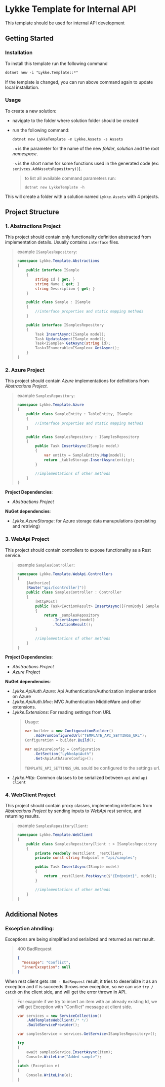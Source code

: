 # Lykke Template for Internal API
This template should be used for internal API development

## Getting Started

### Installation
To install this template run the following command

```ps
dotnet new -i "Lykke.Template::*"
```

If the template is changed, you can run above command again to update local installation.

### Usage
To create a new solution:

* navigate to the folder where solution folder should be created

* run the following command:
    ```
    dotnet new LykkeTemplate -n Lykke.Assets -s Assets
    ```
    `-n` is the parameter for the name of the new _folder_, _solution_ and the root _namespace_.

    `-s` is the short name for some functions used in the generated code (ex: `serivces.AddAssetsRepository()`).

    > to list all available command parameters run:
    > ```
    > dotnet new LykkeTemplate -h
    > ```

This will create a folder with a solution named `Lykke.Assets` with 4 projects.

## Project Structure

### 1. Abstractions Project
This project should contain only functionality definition abstracted from implementation details.
Usually contains `interface` files.

> example `ISamplesRepository`:
> ```cs
> namespace Lykke.Template.Abstractions
> {
>     public interface ISample
>     {
>         string Id { get; }
>         string Name { get; }
>         string Description { get; }
>     }
> 
>     public class Sample : ISample
>     {
>         //interface properties and static mapping methods
>     }
> 
>     public interface ISamplesRepository
>     {
>         Task InsertAsync(ISample model);
>         Task UpdateAsync(ISample model);
>         Task<ISample> GetAsync(string id);
>         Task<IEnumerable<ISample>> GetAsync();
>     }
> }
> ```

### 2. Azure Project
This project should contain _Azure_ implementations for definitions from _Abstractions Project_.

> example `SamplesRepository`:
> ```cs
> namespace Lykke.Template.Azure
> {
>     public class SampleEntity : TableEntity, ISample
>     {
>         //interface properties and static mapping methods
>     }
> 
>     public class SamplesRepository : ISamplesRepository
>     {
>         public Task InsertAsync(ISample model)
>         {
>             var entity = SampleEntity.Map(model);
>             return _tableStorage.InsertAsync(entity);
>         }
> 
>         //implementations of other methods
>     }
> }
> ```

**Project Dependencies**:
* _Abstractions Project_

**NuGet dependencies**:
* _Lykke.AzureStorage_: for Azure storage data manupulations (persisting and retriving)

### 3. WebApi Project
This project should contain controllers to expose functionality as a Rest service.

> example `SamplesController`:
> ```cs
> namespace Lykke.Template.WebApi.Controllers
> {
>     [Authorize]
>     [Route("api/[controller]")]
>     public class SamplesController : Controller
>     {
>         [HttpPost]
>         public Task<IActionResult> InsertAsync([FromBody] Sample model)
>         {
>             return _samplesRepository
>                 .InsertAsync(model)
>                 .ToActionResult();
>         }
>         
>         //implementations of other methods
>     }
> }

**Project Dependencies**:
* _Abstractions Project_
* _Azure Project_

**NuGet dependencies**:
* _Lykke.ApiAuth.Azure_: Api Authentication/Authorization implementation on Azure
* _Lykke.ApiAuth.Mvc_: MVC Authentication MiddleWare and other extensions.
* _Lykke.Extensions_: For reading settings from URL
    > Usage:
    > ```cs
    > var builder = new ConfigurationBuilder()
    >     .AddFromConfiguredUrl("TEMPLATE_API_SETTINGS_URL");
    > Configuration = builder.Build();
    >
    > var apiAzureConfig = Configuration
    >     .GetSection("LykkeApiAuth")
    >     .Get<ApiAuthAzureConfig>();
    > ```
    > `TEMPLATE_API_SETTINGS_URL` sould be configured to the settings url.
* _Lykke.Http_: Common classes to be serialized between `api` and `api client`

### 4. WebClient Project
This project should contain proxy classes, implementing interfaces from _Abstractions Project_ by sending inputs to _WebApi_ rest service, and returning results.

> example `SamplesRepositoryClient`:
> ```cs
> namespace Lykke.Template.WebClient
> {
>     public class SamplesRepositoryClient : > ISamplesRepository
>     {
>         private readonly RestClient _restClient;
>         private const string Endpoint = "api/samples";
> 
>         public Task InsertAsync(ISample model)
>         {
>             return _restClient.PostAsync($"{Endpoint}", model);
>         }
> 
>         //implementations of other methods
>     }
> }
> ```

## Additional Notes
### Exception ahndling:
Exceptions are being simplified and serialized and returned as rest result.
> 400 BadRequest
> 
> ```json
> {
>   "message": "Conflict",
>   "innerException": null
> }
> ```

When rest client gets `400 - BadRequest` result, it tries to deserialize it as an exception and if is succeeds throws new exception, so we can use `try / catch` on the client side, and will get the error thrown in API.

> For exapmle if we try to insert an item with an already existing Id, we will get Exception with "Conflict" message at client side.
> 
> ```cs
> var services = new ServiceCollection()
>     .AddTemplateWebClient(/* */)
>     .BuildServiceProvider();
> 
> var samplesService = services.GetService<ISamplesRepository>();
> 
> try
> {
>     await samplesService.InsertAsync(item);
>     Console.WriteLine("Added sample");
> }
> catch (Exception e)
> {
>     Console.WriteLine(e);
> }
> ```
